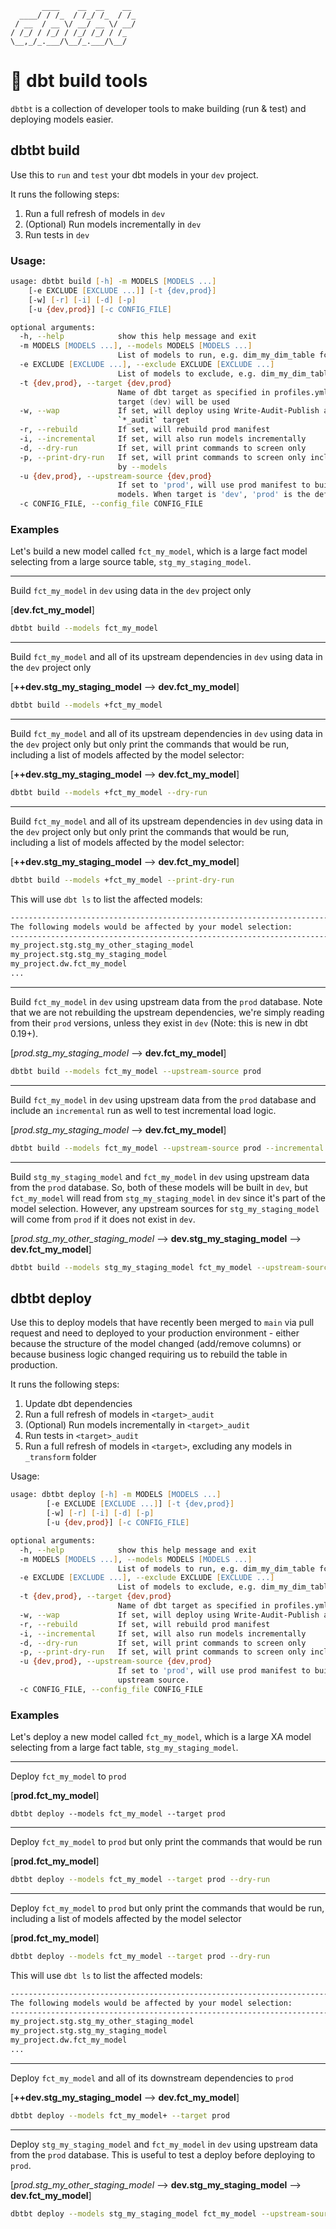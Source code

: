 ```
       ____    __  __    __
  ____/ / /_  / /_/ /_  / /_
 / __  / __ \/ __/ __ \/ __/
/ /_/ / /_/ / /_/ /_/ / /_
\__,_/_.___/\__/_.___/\__/

```

# 🚀 dbt build tools

`dbtbt` is a collection of developer tools to make building (run & test) and deploying models easier.

## dbtbt build

Use this to `run` and `test` your dbt models in your `dev` project.

It runs the following steps:

1. Run a full refresh of models in `dev`
2. (Optional) Run models incrementally in `dev`
3. Run tests in `dev`


### Usage:

```zsh
usage: dbtbt build [-h] -m MODELS [MODELS ...]
    [-e EXCLUDE [EXCLUDE ...]] [-t {dev,prod}]
    [-w] [-r] [-i] [-d] [-p]
    [-u {dev,prod}] [-c CONFIG_FILE]

optional arguments:
  -h, --help            show this help message and exit
  -m MODELS [MODELS ...], --models MODELS [MODELS ...]
                        List of models to run, e.g. dim_my_dim_table fct_my_fact_table
  -e EXCLUDE [EXCLUDE ...], --exclude EXCLUDE [EXCLUDE ...]
                        List of models to exclude, e.g. dim_my_dim_table fct_my_fact_table
  -t {dev,prod}, --target {dev,prod}
                        Name of dbt target as specified in profiles.yml. If left blank, default
                        target (dev) will be used
  -w, --wap             If set, will deploy using Write-Audit-Publish approach, requires a
                        `*_audit` target
  -r, --rebuild         If set, will rebuild prod manifest
  -i, --incremental     If set, will also run models incrementally
  -d, --dry-run         If set, will print commands to screen only
  -p, --print-dry-run   If set, will print commands to screen only including the models affected
                        by --models
  -u {dev,prod}, --upstream-source {dev,prod}
                        If set to 'prod', will use prod manifest to build unselect upstream
                        models. When target is 'dev', 'prod' is the default upstream source.
  -c CONFIG_FILE, --config_file CONFIG_FILE
```

### Examples

Let's build a new model called `fct_my_model`, which is a large fact model selecting from a large source table, `stg_my_staging_model`.

---

Build `fct_my_model` in `dev` using data in the `dev` project only

[**dev.fct_my_model**]

```zsh
dbtbt build --models fct_my_model
```

---

Build `fct_my_model` and all of its upstream dependencies in `dev` using data in the `dev` project only

[**++dev.stg_my_staging_model** --> **dev.fct_my_model**]

```zsh
dbtbt build --models +fct_my_model
```

---

Build `fct_my_model` and all of its upstream dependencies in `dev` using data in the `dev` project only but only print the commands that would be run, including a list of models affected by the model selector:

[**++dev.stg_my_staging_model** --> **dev.fct_my_model**]

```zsh
dbtbt build --models +fct_my_model --dry-run
```

---

Build `fct_my_model` and all of its upstream dependencies in `dev` using data in the `dev` project only but only print the commands that would be run, including a list of models affected by the model selector:

[**++dev.stg_my_staging_model** --> **dev.fct_my_model**]

```zsh
dbtbt build --models +fct_my_model --print-dry-run
```

This will use `dbt ls` to list the affected models:

```zsh
---------------------------------------------------------------------------------------------------
The following models would be affected by your model selection:
----------------------------------------------------------------------------------------------------
my_project.stg.stg_my_other_staging_model
my_project.stg.stg_my_staging_model
my_project.dw.fct_my_model
...
```

---

Build `fct_my_model` in `dev` using upstream data from the `prod` database. Note that we are not rebuilding the upstream dependencies, we're simply reading from their `prod` versions, unless they exist in `dev` (Note: this is new in dbt 0.19+).

[*prod.stg_my_staging_model* --> **dev.fct_my_model**]

```zsh
dbtbt build --models fct_my_model --upstream-source prod
```

---

Build `fct_my_model` in `dev` using upstream data from the `prod` database and include an `incremental` run as well to test incremental load logic.

[*prod.stg_my_staging_model* --> **dev.fct_my_model**]

```zsh
dbtbt build --models fct_my_model --upstream-source prod --incremental
```

---

Build `stg_my_staging_model` and `fct_my_model` in `dev` using upstream data from the `prod` database. So, both of these models will be built in `dev`, but `fct_my_model` will read from `stg_my_staging_model` in `dev` since it's part of the model selection. However, any upstream sources for `stg_my_staging_model` will come from `prod` if it does not exist in `dev`.

[*prod.stg_my_other_staging_model* --> **dev.stg_my_staging_model** --> **dev.fct_my_model**]

```zsh
dbtbt build --models stg_my_staging_model fct_my_model --upstream-source prod
```

## dbtbt deploy

Use this to deploy models that have recently been merged to `main` via pull request and need to deployed to your production environment - either because the structure of the model changed (add/remove columns) or because business logic changed requiring us to rebuild the table in production.

It runs the following steps:

1. Update dbt dependencies
2. Run a full refresh of models in `<target>_audit`
3. (Optional) Run models incrementally in `<target>_audit`
4. Run tests in `<target>_audit`
5. Run a full refresh of models in `<target>`, excluding any models in `_transform` folder

Usage:

```zsh
usage: dbtbt deploy [-h] -m MODELS [MODELS ...]
        [-e EXCLUDE [EXCLUDE ...]] [-t {dev,prod}]
        [-w] [-r] [-i] [-d] [-p]
        [-u {dev,prod}] [-c CONFIG_FILE]

optional arguments:
  -h, --help            show this help message and exit
  -m MODELS [MODELS ...], --models MODELS [MODELS ...]
                        List of models to run, e.g. dim_my_dim_table fct_my_fact_table
  -e EXCLUDE [EXCLUDE ...], --exclude EXCLUDE [EXCLUDE ...]
                        List of models to exclude, e.g. dim_my_dim_table fct_my_fact_table
  -t {dev,prod}, --target {dev,prod}
                        Name of dbt target as specified in profiles.yml. If left blank, default target (dev) will be used
  -w, --wap             If set, will deploy using Write-Audit-Publish approach, requires a `*_audit` target
  -r, --rebuild         If set, will rebuild prod manifest
  -i, --incremental     If set, will also run models incrementally
  -d, --dry-run         If set, will print commands to screen only
  -p, --print-dry-run   If set, will print commands to screen only including the models affected by --models
  -u {dev,prod}, --upstream-source {dev,prod}
                        If set to 'prod', will use prod manifest to build unselect upstream models. When target is 'dev', 'prod' is the default
                        upstream source.
  -c CONFIG_FILE, --config_file CONFIG_FILE

```

### Examples

Let's deploy a new model called `fct_my_model`, which is a large XA model selecting from a large fact table, `stg_my_staging_model`.

---

Deploy `fct_my_model` to `prod`

[**prod.fct_my_model**]

```
dbtbt deploy --models fct_my_model --target prod
```

---

Deploy `fct_my_model` to `prod` but only print the commands that would be run

[**prod.fct_my_model**]

```zsh
dbtbt deploy --models fct_my_model --target prod --dry-run
```

---

Deploy `fct_my_model` to `prod` but only print the commands that would be run, including a list of models affected by the model selector

[**prod.fct_my_model**]

```zsh
dbtbt deploy --models fct_my_model --target prod --dry-run
```

This will use `dbt ls` to list the affected models:

```zsh
----------------------------------------------------------------------------------------------------
The following models would be affected by your model selection:
----------------------------------------------------------------------------------------------------
my_project.stg.stg_my_other_staging_model
my_project.stg.stg_my_staging_model
my_project.dw.fct_my_model
...
```

---

Deploy `fct_my_model` and all of its downstream dependencies to `prod`

[**++dev.stg_my_staging_model** --> **dev.fct_my_model**]

```zsh
dbtbt deploy --models fct_my_model+ --target prod
```

---

Deploy `stg_my_staging_model` and `fct_my_model` in `dev` using upstream data from the `prod` database. This is useful to test a deploy before deploying to `prod`.

[*prod.stg_my_other_staging_model* --> **dev.stg_my_staging_model** --> **dev.fct_my_model**]

```zsh
dbtbt deploy --models stg_my_staging_model fct_my_model --upstream-source prod
```
